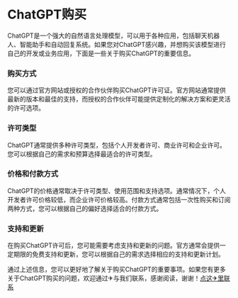 # ChatGPT购买

ChatGPT是一个强大的自然语言处理模型，可以用于各种应用，包括聊天机器人、智能助手和自动回复系统。如果您对ChatGPT感兴趣，并想购买该模型进行自己的开发或业务应用，下面是一些关于购买ChatGPT的重要信息。

### 购买方式
您可以通过官方网站或授权的合作伙伴购买ChatGPT许可证。官方网站通常提供最新的版本和最佳的支持，而授权的合作伙伴可能提供定制化的解决方案和更灵活的许可选项。

### 许可类型
ChatGPT通常提供多种许可类型，包括个人开发者许可、商业许可和企业许可。您可以根据自己的需求和预算选择最适合的许可类型。

### 价格和付款方式
ChatGPT的价格通常取决于许可类型、使用范围和支持选项。通常情况下，个人开发者许可价格较低，而企业许可价格较高。付款方式通常包括一次性购买和订阅两种方式，您可以根据自己的偏好选择适合的付款方式。

### 支持和更新
在购买ChatGPT许可后，您可能需要考虑支持和更新的问题。官方通常会提供一定期限的免费支持和更新，您可以根据自己的需求选择相应的支持和更新计划。

通过上述信息，您可以更好地了解关于购买ChatGPT的重要事项。如果您有更多关于ChatGPT购买的问题，欢迎通过✈与我们联系，感谢阅读，谢谢！[点这✈里联系](https://lm.k02.cc)